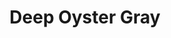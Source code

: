 ---
language: id
layout: product-item
title: Deep Oyster Gray
description: Description in &amp; Deep Oyster Gray
keyword: keyword in Deep Oyster Gray
image: /images/Deep-Oyster-Gray-web.jpg
sub-title: Deep Oyster Gray
article-1: Custom size upon order<br>Thickness &#58; 1/2″ <br>Panel &#58; Polished <br>Color &#58; Deep to dark gray
title-right: Deep Oyster Gray
article-right: Deep Oyster Gray
title-2: Deep Oyster Gray
article-2: Deep Oyster Gray
article-3: Deep Oyster Gray
alt-slide1: Deep Oyster Gray
alt-slide2: Deep Oyster Gray
alt-slide3: Deep Oyster Gray
slide1: /images/Deep-Oyster-Gray-web.jpg
slide2: /images/Deep-Oyster-Gray-web.jpg
slide3: /images/Deep-Oyster-Gray-web.jpg
---